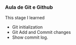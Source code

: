 ### Aula de Git e Github

This stage I learned 

- Git initialization
- Git Add and Commit changes
- Show commit log.
